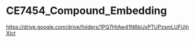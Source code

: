 # CE7454_Compound_Embedding <br>

https://drive.google.com/drive/folders/1PQ7HtAw41N6bIJxPTUPzsmLUFUjhXlct
